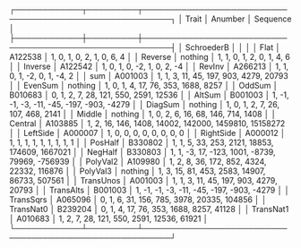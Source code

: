 ┌────────────┬─────────┬───────────────────────────────────────────────────────┐
│ Trait      │ Anumber │ Sequence                                              │
├────────────┼─────────┼───────────────────────────────────────────────────────┤
│ SchroederB │         │                                                       │
│ Flat       │ A122538 │ 1, 0, 1, 0, 2, 1, 0, 6, 4                             │
│ Reverse    │ nothing │ 1, 1, 0, 1, 2, 0, 1, 4, 6                             │
│ Inverse    │ A122542 │ 1, 0, 1, 0, -2, 1, 0, 2, -4                           │
│ RevInv     │ A266213 │ 1, 1, 0, 1, -2, 0, 1, -4, 2                           │
│ sum        │ A001003 │ 1, 1, 3, 11, 45, 197, 903, 4279, 20793                │
│ EvenSum    │ nothing │ 1, 0, 1, 4, 17, 76, 353, 1688, 8257                   │
│ OddSum     │ B010683 │ 0, 1, 2, 7, 28, 121, 550, 2591, 12536                 │
│ AltSum     │ B001003 │ 1, -1, -1, -3, -11, -45, -197, -903, -4279            │
│ DiagSum    │ nothing │ 1, 0, 1, 2, 7, 26, 107, 468, 2141                     │
│ Middle     │ nothing │ 1, 0, 2, 6, 16, 68, 146, 714, 1408                    │
│ Central    │ A103885 │ 1, 2, 16, 146, 1408, 14002, 142000, 1459810, 15158272 │
│ LeftSide   │ A000007 │ 1, 0, 0, 0, 0, 0, 0, 0, 0                             │
│ RightSide  │ A000012 │ 1, 1, 1, 1, 1, 1, 1, 1, 1                             │
│ PosHalf    │ B330802 │ 1, 1, 5, 33, 253, 2121, 18853, 174609, 1667021        │
│ NegHalf    │ B330803 │ 1, 1, -3, 17, -123, 1001, -8739, 79969, -756939       │
│ PolyVal2   │ A109980 │ 1, 2, 8, 36, 172, 852, 4324, 22332, 116876            │
│ PolyVal3   │ nothing │ 1, 3, 15, 81, 453, 2583, 14907, 86733, 507561         │
│ TransUnos  │ A001003 │ 1, 1, 3, 11, 45, 197, 903, 4279, 20793                │
│ TransAlts  │ B001003 │ 1, -1, -1, -3, -11, -45, -197, -903, -4279            │
│ TransSqrs  │ A065096 │ 0, 1, 6, 31, 156, 785, 3978, 20335, 104856            │
│ TransNat0  │ B239204 │ 0, 1, 4, 17, 76, 353, 1688, 8257, 41128               │
│ TransNat1  │ A010683 │ 1, 2, 7, 28, 121, 550, 2591, 12536, 61921             │
└────────────┴─────────┴───────────────────────────────────────────────────────┘
